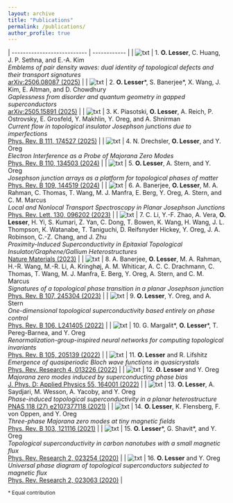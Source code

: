 ```yaml
---
layout: archive
title: "Publications"
permalink: /publications/
author_profile: true
---
```


<p></p>

| --------------------------- | ------------ |
| ![txt](/images/thumbnails/2506.08087.jpg) | 1. **O. Lesser**, C. Huang, J. P. Sethna, and E.-A. Kim<br/>_Emblems of pair density waves: dual identity of topological defects and their transport signatures_<br/>[arXiv:2506.08087 (2025)](https://arxiv.org/abs/2506.08087) |
| ![txt](/images/thumbnails/2505.15891.jpg) | 2. **O. Lesser**\*, S. Banerjee\*, X. Wang, J. Kim, E. Altman, and D. Chowdhury<br/>_Gaplessness from disorder and quantum geometry in gapped superconductors_<br/>[arXiv:2505.15891 (2025)](https://arxiv.org/abs/2505.15891) |
| ![txt](/images/thumbnails/2411.10335.jpg) | 3. K. Piasotski, **O. Lesser**, A. Reich, P. Ostrovsky, E. Grosfeld, Y. Makhlin, Y. Oreg, and A. Shnirman<br/>_Current flow in topological insulator Josephson junctions due to imperfections_<br/>[Phys. Rev. B 111, 174527 (2025)](https://journals.aps.org/prb/abstract/10.1103/PhysRevB.111.174527) |
| ![txt](/images/thumbnails/2402.09525.jpg) | 4. N. Drechsler, **O. Lesser**, and Y. Oreg<br/>_Electron Interference as a Probe of Majorana Zero Modes_<br/>[Phys. Rev. B 110, 134503 (2024)](https://doi.org/10.1103/PhysRevB.110.134503) |
| ![txt](/images/thumbnails/2308.14795.jpg) | 5. **O. Lesser**, A. Stern, and Y. Oreg<br/>_Josephson junction arrays as a platform for topological phases of matter_<br/>[Phys. Rev. B 109, 144519 (2024)](https://doi.org/10.1103/PhysRevB.109.144519) |
| ![txt](/images/thumbnails/PhysRevLett.130.096202.jpg) | 6. A. Banerjee, **O. Lesser**, M. A. Rahman, C. Thomas, T. Wang, M. J. Manfra, E. Berg, Y. Oreg, A. Stern, and C. M. Marcus<br/>_Local and Nonlocal Transport Spectroscopy in Planar Josephson Junctions_<br/>[Phys. Rev. Lett. 130, 096202 (2023)](https://doi.org/10.1103/PhysRevLett.130.096202) |
| ![txt](/images/thumbnails/s41563-023-01478-4.jpg) | 7. C. Li, Y.-F. Zhao, A. Vera, **O. Lesser**, H. Yi, S. Kumari, Z. Yan, C. Dong, T. Bowen, K. Wang, H. Wang, J. L. Thompson, K. Watanabe, T. Taniguchi, D. Reifsnyder Hickey, Y. Oreg, J. A. Robinson, C.-Z. Chang, and J. Zhu<br/>_Proximity-Induced Superconductivity in Epitaxial Topological Insulator/Graphene/Gallium Heterostructures_<br/>[Nature Materials (2023)](https://doi.org/10.1038/s41563-023-01478-4) |
| ![txt](/images/thumbnails/PhysRevB.107.245304.jpg) | 8. A. Banerjee, **O. Lesser**, M. A. Rahman, H.-R. Wang, M.-R. Li, A. Kringhøj, A. M. Whiticar, A. C. C. Drachmann, C. Thomas, T. Wang, M. J. Manfra, E. Berg, Y. Oreg, A. Stern, and C. M. Marcus<br/>_Signatures of a topological phase transition in a planar Josephson junction_<br/>[Phys. Rev. B 107, 245304 (2023)](https://journals.aps.org/prb/abstract/10.1103/PhysRevB.107.245304) |
| ![txt](/images/thumbnails/PhysRevB.106.L241405.jpg) | 9. **O. Lesser**, Y. Oreg, and A. Stern<br/>_One-dimensional topological superconductivity based entirely on phase control_<br/>[Phys. Rev. B 106, L241405 (2022)](https://dx.doi.org/10.1103/PhysRevB.106.L241405) |
| ![txt](/images/thumbnails/PhysRevB.105.205139.jpg) | 10. G. Margalit\*, **O. Lesser**\*, T. Pereg-Barnea, and Y. Oreg<br/>_Renormalization-group-inspired neural networks for computing topological invariants_<br/>[Phys. Rev. B 105, 205139 (2022)](https://dx.doi.org/10.1103/PhysRevB.105.205139) |
| ![txt](/images/thumbnails/PhysRevResearch.4.013226.jpg) | 11. **O. Lesser** and R. Lifshitz<br/>_Emergence of quasiperiodic Bloch wave functions in quasicrystals_<br/>[Phys. Rev. Research 4, 013226 (2022)](https://dx.doi.org/10.1103/PhysRevResearch.4.013226) |
| ![txt](/images/thumbnails/ac4a37.jpg) | 12. **O. Lesser** and Y. Oreg<br/>_Majorana zero modes induced by superconducting phase bias_<br/>[J. Phys. D: Applied Physics 55, 164001 (2022)](https://dx.doi.org/10.1088/1361-6463/ac4a37) |
| ![txt](/images/thumbnails/pnas.2107377118.jpg) | 13. **O. Lesser**, A. Saydjari, M. Wesson, A. Yacoby, and Y. Oreg<br/>_Phase-induced topological superconductivity in a planar heterostructure_<br/>[PNAS 118 (27) e2107377118 (2021)](https://dx.doi.org/10.1073/pnas.2107377118) |
| ![txt](/images/thumbnails/PhysRevB.103.L121116.jpg) | 14. **O. Lesser**, K. Flensberg, F. von Oppen, and Y. Oreg<br/>_Three-phase Majorana zero modes at tiny magnetic fields_<br/>[Phys. Rev. B 103, 121116 (2021)](https://dx.doi.org/10.1103/PhysRevB.103.L121116) |
| ![txt](/images/thumbnails/PhysRevResearch.2.023254.jpg) | 15. **O. Lesser**\*, G. Shavit\*, and Y. Oreg<br/>_Topological superconductivity in carbon nanotubes with a small magnetic flux_<br/>[Phys. Rev. Research 2, 023254 (2020)](https://dx.doi.org/10.1103/PhysRevResearch.2.023254) |
| ![txt](/images/thumbnails/PhysRevResearch.2.023063.jpg) | 16. **O. Lesser** and Y. Oreg<br/>_Universal phase diagram of topological superconductors subjected to magnetic flux_<br/>[Phys. Rev. Research 2, 023063 (2020)](https://dx.doi.org/10.1103/PhysRevResearch.2.023063) |

<sub>* Equal contribution</sub>
